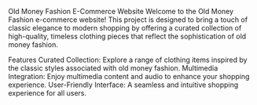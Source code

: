 Old Money Fashion E-Commerce Website
Welcome to the Old Money Fashion e-commerce website! This project is designed to bring a touch of classic elegance to modern shopping by offering a curated collection of high-quality, timeless clothing pieces that reflect the sophistication of old money fashion.

Features
Curated Collection: Explore a range of clothing items inspired by the classic styles associated with old money fashion.
Multimedia Integration: Enjoy multimedia content and audio to enhance your shopping experience.
User-Friendly Interface: A seamless and intuitive shopping experience for all users.
